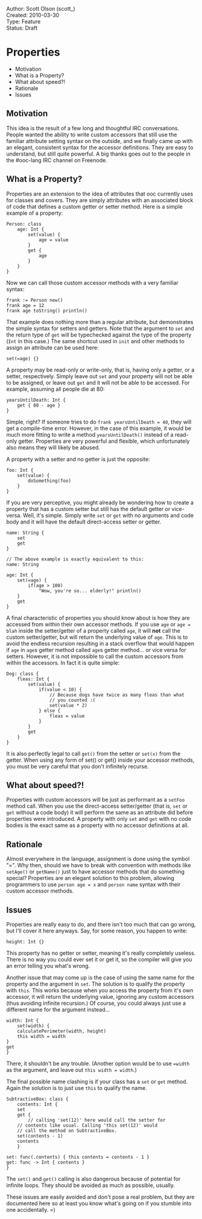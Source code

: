 Author:  Scott Olson (scott_)  
Created: 2010-03-30  
Type:    Feature  
Status:  Draft  

Properties
==========

  + Motivation
  + What is a Property?
  + What about speed?!
  + Rationale
  + Issues


Motivation
----------

This idea is the result of a few long and thoughtful IRC
conversations. People wanted the ability to write custom accessors
that still use the familiar attribute setting syntax on the outside,
and we finally came up with an elegant, consistent syntax for the
accessor definitions. They are easy to understand, but still quite
powerful. A big thanks goes out to the people in the #ooc-lang IRC
channel on Freenode.


What is a Property?
-------------------

Properties are an extension to the idea of attributes that ooc
currently uses for classes and covers. They are simply attributes with
an associated block of code that defines a custom getter or setter
method. Here is a simple example of a property:

    Person: class
        age: Int {
            set(value) {
                age = value
            }
            get {
                age
            }
        }
    }

Now we can call those custom accessor methods with a very familiar
syntax:

    frank := Person new()
    frank age = 12
    frank age toString() println()

That example does nothing more than a regular attribute, but
demonstrates the simple syntax for setters and getters. Note that the
argument to `set` and the return type of `get` will be typechecked
against the type of the property (`Int` in this case.) The same
shortcut used in `init` and other methods to assign an attribute can
be used here:

    set(=age) {}

A property may be read-only or write-only, that is, having only a
getter, or a setter, respectively. Simply leave out `set` and your
property will not be able to be assigned, or leave out `get` and it
will not be able to be accessed. For example, assuming all people die
at 80:

    yearsUntilDeath: Int {
        get { 80 - age }
    }

Simple, right? If someone tries to do `frank yearsUntilDeath = 40`,
they will get a compile-time error. However, in the case of this
example, it would be much more fitting to write a method
`yearsUntilDeath()` instead of a read-only getter. Properties are very
powerful and flexible, which unfortunately also means they will likely
be abused.

A property with a setter and no getter is just the opposite:

    foo: Int {
        set(value) {
            doSomething(foo)
        }
    }

If you are very perceptive, you might already be wondering how to
create a property that has a custom setter but still has the default
getter or vice-versa. Well, it's simple. Simply write `set` or `get`
with no arguments and code body and it will have the default
direct-access setter or getter.

    name: String {
        set
        get
    }
    
    // The above example is exactly equivalent to this:
    name: String
    
    age: Int {
        set(=age) {
            if(age > 100)
                "Wow, you're so... elderly!" println()
        }
        get
    }

A final characteristic of properties you should know about is how they
are accessed from within their own accessor methods. If you use `age`
or `age = blah` inside the setter/getter of a property called `age`,
it will **not** call the custom setter/getter, but will return the
underlying value of `age`. This is to avoid the endless recursion
resulting in a stack overflow that would happen if `age` in `age`s
getter method called `age`s getter method... or vice versa for
setters. However, it is not impossible to call the custom accessors
from within the accessors. In fact it is quite simple:

    Dog: class {
        fleas: Int {
            set(value) {
                if(value < 10) {
                    // Because dogs have twice as many fleas than what
                    // you counted :(
                    set(value * 2)
                } else {
                    fleas = value
                }
            }
            get
        }
    }

It is also perfectly legal to call `get()` from the setter or `set(x)`
from the getter. When using any form of set() or get() inside your
accessor methods, you must be very careful that you don't infinitely
recurse.


What about speed?!
------------------

Properties with custom accessors will be just as performant as a
`setFoo` method call. When you use the direct-access setter/getter
(that is, `set` or `get` without a code body) it will perform the same
as an attribute did before properties were introduced. A property with
only `set` and `get` with no code bodies is the exact same as a
property with no accessor definitions at all.


Rationale
---------

Almost everywhere in the language, assignment is done using the symbol
"=". Why then, should we have to break with convention with methods
like `setAge()` or `getName()` just to have accessor methods that do
something special? Properties are an elegant solution to this problem,
allowing programmers to use `person age = x` and `person name` syntax
with their custom accessor methods.


Issues
------

Properties are really easy to do, and there isn't too much that can go
wrong, but I'll cover it here anyways. Say, for some reason, you happen
to write:

    height: Int {}

This property has no getter or setter, meaning it's really completely
useless. There is no way you could ever set it or get it, so the
compiler will give you an error telling you what's wrong.

Another issue that may come up is the case of using the same name for
the property and the argument in `set`. The solution is to qualify the
property with `this`. This works because when you access the property
from it's own accessor, it will return the underlying value, ignoring
any custom accessors (thus avoiding infinite recursion.)  Of course,
you could always just use a different name for the argument instead...

    width: Int {
        set(width) {
	    calculatePerimeter(width, height)
	    this width = width
	}
	get
    }

There, it shouldn't be any trouble. (Another option would be to use
`=width` as the argument, and leave out `this width = width`.)

The final possible name clashing is if your class has a `set` or `get`
method. Again the solution is to just use `this` to qualify the name.

    SubtractiveBox: class {
        contents: Int {
	    set
	    get {
	        // calling 'set(12)' here would call the setter for
		// contents like usual. Calling 'this set(12)' would
		// call the method on SubtractiveBox.
		set(contents - 1)
		contents
	    }
	
	set: func(.contents) { this contents = contents - 1 }
	get: func -> Int { contents }
    }

The `set()` and `get()` calling is also dangerous because of potential
for infinite loops. They should be avoided as much as possible, usually.

These issues are easily avoided and don't pose a real problem, but
they are documented here so at least you know what's going on if you
stumble into one accidentally. =)
